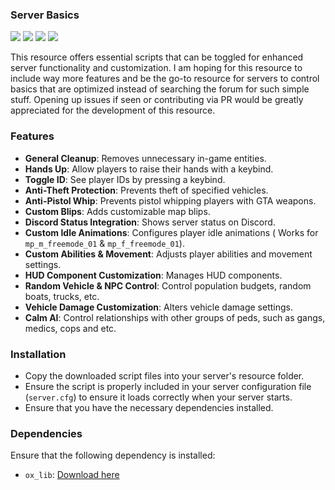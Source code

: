 ### Server Basics
![](https://img.shields.io/github/downloads/vanishdevs/vanish_basics/total?logo=github)
![](https://img.shields.io/github/downloads/vanishdevs/vanish_basics/latest/total?logo=github)
![](https://img.shields.io/github/contributors/vanishdevs/vanish_basics?logo=github)
![](https://img.shields.io/github/v/release/vanishdevs/vanish_basics?logo=github)

This resource offers essential scripts that can be toggled for enhanced server functionality and customization. I am hoping for this resource to include way more features and be the go-to resource for servers to control basics that are optimized instead of searching the forum for such simple stuff. Opening up issues if seen or contributing via PR would be greatly appreciated for the development of this resource.

### Features

- **General Cleanup**: Removes unnecessary in-game entities.
- **Hands Up**: Allow players to raise their hands with a keybind.
- **Toggle ID**: See player IDs by pressing a keybind.
- **Anti-Theft Protection**: Prevents theft of specified vehicles.
- **Anti-Pistol Whip**: Prevents pistol whipping players with GTA weapons.
- **Custom Blips**: Adds customizable map blips.
- **Discord Status Integration**: Shows server status on Discord.
- **Custom Idle Animations**: Configures player idle animations ( Works for `mp_m_freemode_01` & `mp_f_freemode_01`).
- **Custom Abilities & Movement**: Adjusts player abilities and movement settings.
- **HUD Component Customization**: Manages HUD components.
- **Random Vehicle & NPC Control**: Control population budgets, random boats, trucks, etc.
- **Vehicle Damage Customization**: Alters vehicle damage settings.
- **Calm AI**: Control relationships with other groups of peds, such as gangs, medics, cops and etc.

### Installation

- Copy the downloaded script files into your server's resource folder.
- Ensure the script is properly included in your server configuration file (`server.cfg`) to ensure it loads correctly when your server starts.
- Ensure that you have the necessary dependencies installed.

### Dependencies

Ensure that the following dependency is installed:

- `ox_lib`: [Download here](https://github.com/overextended/ox_lib.git)

